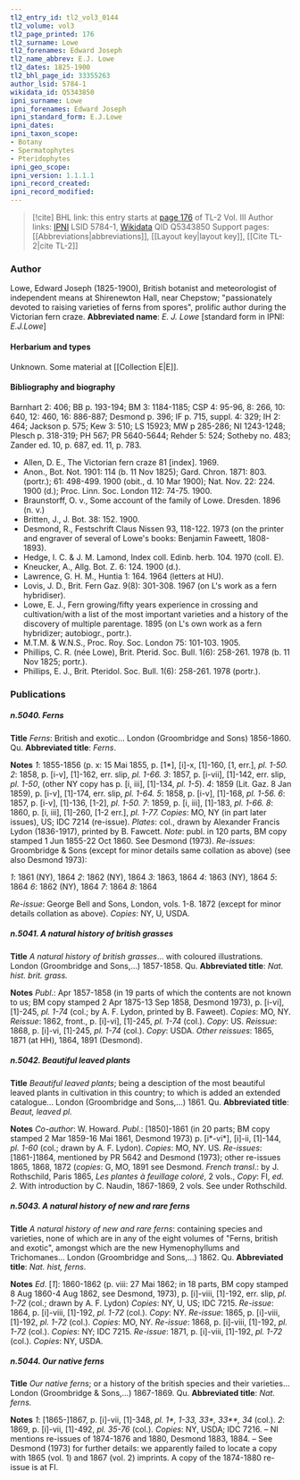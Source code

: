 ```yaml
---
tl2_entry_id: tl2_vol3_0144
tl2_volume: vol3
tl2_page_printed: 176
tl2_surname: Lowe
tl2_forenames: Edward Joseph
tl2_name_abbrev: E.J. Lowe
tl2_dates: 1825-1900
tl2_bhl_page_id: 33355263
author_lsid: 5784-1
wikidata_id: Q5343850
ipni_surname: Lowe
ipni_forenames: Edward Joseph
ipni_standard_form: E.J.Lowe
ipni_dates: 
ipni_taxon_scope: 
- Botany
- Spermatophytes
- Pteridophytes
ipni_geo_scope: 
ipni_version: 1.1.1.1
ipni_record_created: 
ipni_record_modified:
---
```


> [!cite] BHL link: this entry starts at [page 176](https://www.biodiversitylibrary.org/page/33355263) of TL-2 Vol. III
> Author links: [IPNI](https://www.ipni.org/a/5784-1) LSID 5784-1, [Wikidata](https://www.wikidata.org/wiki/Q5343850) QID Q5343850
> Support pages: [[Abbreviations|abbreviations]], [[Layout key|layout key]], [[Cite TL-2|cite TL-2]]

### Author

Lowe, Edward Joseph (1825-1900), British botanist and meteorologist of independent means at Shirenewton Hall, near Chepstow; "passionately devoted to raising varieties of ferns from spores", prolific author during the Victorian fern craze. 
**Abbreviated name**: *E. J. Lowe* \[standard form in IPNI: *E.J.Lowe*\]

#### Herbarium and types

Unknown. Some material at [[Collection E|E]].

#### Bibliography and biography

Barnhart 2: 406; BB p. 193-194; BM 3: 1184-1185; CSP 4: 95-96, 8: 266, 10: 640, 12: 460, 16: 886-887; Desmond p. 396; IF p. 715, suppl. 4: 329; IH 2: 464; Jackson p. 575; Kew 3: 510; LS 15923; MW p 285-286; NI 1243-1248; Plesch p. 318-319; PH 567; PR 5640-5644; Rehder 5: 524; Sotheby no. 483; Zander ed. 10, p. 687, ed. 11, p. 783.
- Allen, D. E., The Victorian fern craze 81 \[index\]. 1969.
- Anon., Bot. Not. 1901: 114 (b. 11 Nov 1825); Gard. Chron. 1871: 803. (portr.); 61: 498-499. 1900 (obit., d. 10 Mar 1900); Nat. Nov. 22: 224. 1900 (d.); Proc. Linn. Soc. London 112: 74-75. 1900.
- Braunstorff, O. v., Some account of the family of Lowe. Dresden. 1896 (n. v.)
- Britten, J., J. Bot. 38: 152. 1900.
- Desmond, R., Festschrift Claus Nissen 93, 118-122. 1973 (on the printer and engraver of several of Lowe's books: Benjamin Faweett, 1808-1893).
- Hedge, I. C. & J. M. Lamond, Index coll. Edinb. herb. 104. 1970 (coll. E).
- Kneucker, A., Allg. Bot. Z. 6: 124. 1900 (d.).
- Lawrence, G. H. M., Huntia 1: 164. 1964 (letters at HU).
- Lovis, J. D., Brit. Fern Gaz. 9(8): 301-308. 1967 (on L's work as a fern hybridiser).
- Lowe, E. J., Fern growing/fifty years experience in crossing and cultivation/with a list of the most important varieties and a history of the discovery of multiple parentage. 1895 (on L's own work as a fern hybridizer; autobiogr., portr.).
- M.T.M. & W.N.S., Proc. Roy. Soc. London 75: 101-103. 1905.
- Phillips, C. R. (née Lowe), Brit. Pterid. Soc. Bull. 1(6): 258-261. 1978 (b. 11 Nov 1825; portr.).
- Phillips, E. J., Brit. Pteridol. Soc. Bull. 1(6): 258-261. 1978 (portr.).

### Publications

##### n.5040. Ferns

**Title**
*Ferns*: British and exotic... London (Groombridge and Sons) 1856-1860. Qu.
**Abbreviated title**: *Ferns*.

**Notes**
*1*: 1855-1856 (p. x: 15 Mai 1855, p. \[1\*\], \[i\]-x, \[1\]-160, \[1, err.\], *pl. 1-50.*
*2*: 1858, p. \[i-v\], \[1\]-162, err. slip, *pl. 1-66.*
*3*: 1857, p. \[i-vii\], \[1\]-142, err. slip, *pl. 1-50*, (other NY copy has p. \[i, iii\], \[1\]-134, *pl. 1-5*).
*4*: 1859 (Lit. Gaz. 8 Jan 1859), p. \[i-v\], \[1\]-174, err. slip, *pl. 1-64.*
*5*: 1858, p. \[i-v\], \[1\]-168, *pl. 1-56.*
*6*: 1857, p. \[i-v\], \[1\]-136, \[1-2\], *pl. 1-50.*
*7*: 1859, p. \[i, iii\], \[1\]-183, *pl. 1-66.*
*8*: 1860, p. \[i, iii\], \[1\]-260, \[1-2 err.\], *pl. 1-77.*
*Copies*: MO, NY (in part later issues), US; IDC 7214 (re-issue).
*Plates*: col., drawn by Alexander Francis Lydon (1836-1917), printed by B. Fawcett.
*Note*: publ. in 120 parts, BM copy stamped 1 Jun 1855-22 Oct 1860. See Desmond (1973).
*Re-issues*: Groombridge & Sons (except for minor details same collation as above) (see also Desmond 1973):

*1*: 1861 (NY), 1864
*2*: 1862 (NY), 1864
*3*: 1863, 1864
*4*: 1863 (NY), 1864
*5*: 1864
*6*: 1862 (NY), 1864
*7*: 1864
*8*: 1864

*Re-issue*: George Bell and Sons, London, vols. 1-8. 1872 (except for minor details collation as above). *Copies*: NY, U, USDA.

##### n.5041. A natural history of british grasses

**Title**
*A natural history of british grasses*... with coloured illustrations. London (Groombridge and Sons,...) 1857-1858. Qu.
**Abbreviated title**: *Nat. hist. brit. grass.*

**Notes**
*Publ*.: Apr 1857-1858 (in 19 parts of which the contents are not known to us; BM copy stamped 2 Apr 1875-13 Sep 1858, Desmond 1973), p. \[i-vi\], \[1\]-245, *pl. 1-74* (col.; by A. F. Lydon, printed by B. Faweet). *Copies*: MO, NY.
*Reissue*: 1862, front., p. \[i\]-vi\], \[1\]-245, *pl. 1-74* (col.). *Copy*: US.
*Reissue*: 1868, p. \[i\]-vi, \[1\]-245, *pl. 1-74* (col.). *Copy*: USDA.
*Other reissues*: 1865, 1871 (at HH), 1864, 1891 (Desmond).

##### n.5042. Beautiful leaved plants

**Title**
*Beautiful leaved plants*; being a desciption of the most beautiful leaved plants in cultivation in this country; to which is added an extended catalogue... London (Groombridge and Sons,...) 1861. Qu.
**Abbreviated title**: *Beaut, leaved pl.*

**Notes**
*Co-author*: W. Howard.
*Publ*.: \[1850\]-1861 (in 20 parts; BM copy stamped 2 Mar 1859-16 Mai 1861, Desmond 1973) p. \[i\*-vi\*\], \[i\]-ii, \[1\]-144, *pl. 1-60* (col.; drawn by A. F. Lydon). *Copies*: MO, NY. US.
*Re-issues*: \[1861-\]1864, mentioned by PR 5642 and Desmond (1973); other re-issues 1865, 1868, 1872 (*copies*: G, MO, 1891 see Desmond.
*French transl*.: by J. Rothschild, Paris 1865, *Les plantes à feuillage coloré*, 2 vols., *Copy*: FI, *ed. 2.* With introduction by C. Naudin, 1867-1869, 2 vols. See under Rothschild.

##### n.5043. A natural history of new and rare ferns

**Title**
*A natural history of new and rare ferns*: containing species and varieties, none of which are in any of the eight volumes of "Ferns, british and exotic", amongst which are the new Hymenophyllums and Trichomanes... London (Groombridge and Sons,...) 1862. Qu.
**Abbreviated title**: *Nat. hist, ferns*.

**Notes**
*Ed*. \[*1*\]: 1860-1862 (p. viii: 27 Mai 1862; in 18 parts, BM copy stamped 8 Aug 1860-4 Aug 1862, see Desmond, 1973), p. \[i\]-viii, \[1\]-192, err. slip, *pl. 1-72* (col.; drawn by A. F. Lydon) *Copies*: NY, U, US; IDC 7215.
*Re-issue*: 1864, p. \[i\]-viii, \[1\]-192, *pl. 1-72* (col.). *Copy*: NY.
*Re-issue*: 1865, p. \[i\]-viii, \[1\]-192, *pl. 1-72* (col.). *Copies*: MO, NY.
*Re-issue*: 1868, p. \[i\]-viii, \[1\]-192, *pl. 1-72* (col.). *Copies*: NY; IDC 7215.
*Re-issue*: 1871, p. \[i\]-viii, \[1\]-192, *pl. 1-72* (col.). *Copies*: NY, USDA.

##### n.5044. Our native ferns

**Title**
*Our native ferns*; or a history of the british species and their varieties... London (Groombridge & Sons,...) 1867-1869. Qu.
**Abbreviated title**: *Nat. ferns.*

**Notes**
*1*: \[1865-\]1867, p. \[i\]-vii, \[1\]-348, *pl. 1\*, 1-33, 33\*, 33\*\*, 34* (col.).
*2*: 1869, p. \[i\]-vii, \[1\]-492, *pl. 35-76* (col.).
*Copies*: NY, USDA; IDC 7216. – NI mentions re-issues of 1874-1876 and 1880, Desmond 1883, 1884. – See Desmond (1973) for further details: we apparently failed to locate a copy with 1865 (vol. 1) and 1867 (vol. 2) imprints. A copy of the 1874-1880 re-issue is at FI.

